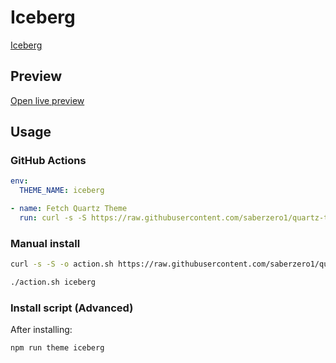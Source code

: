 # Iceberg

[Iceberg](#)

## Preview

[Open live preview](https://quartz-themes.github.io/iceberg/)

## Usage

### GitHub Actions

```yaml
env:
  THEME_NAME: iceberg
```

```yaml
- name: Fetch Quartz Theme
  run: curl -s -S https://raw.githubusercontent.com/saberzero1/quartz-themes/master/action.sh | bash -s -- $THEME_NAME
```

### Manual install

```bash
curl -s -S -o action.sh https://raw.githubusercontent.com/saberzero1/quartz-themes/master/action.sh

./action.sh iceberg
```

### Install script (Advanced)

After installing:

```bash
npm run theme iceberg
```
